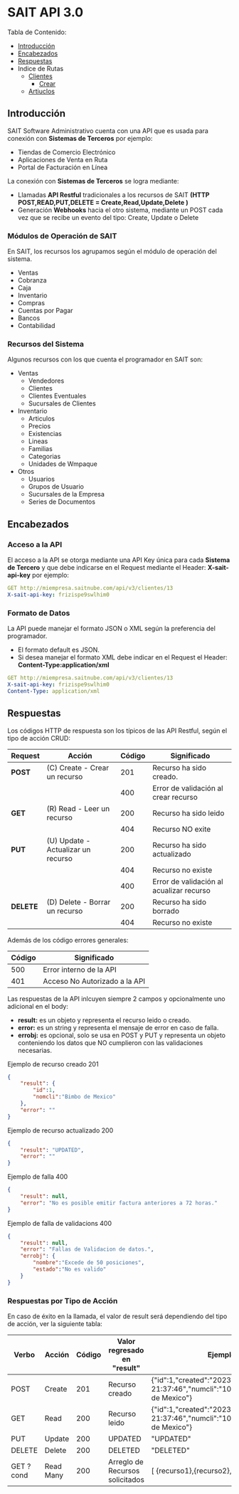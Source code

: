 # SAIT API 3.0

Tabla de Contenido:
- [Introducción](#introducción)
- [Encabezados](#encabezados)
- [Respuestas](#respuestas)
- Indice de Rutas
    - [Clientes](./ventas/clientes/readme.md)
        - [Crear](.ventas/clientes#crear-cliente)
    - [Artiuclos](./inventarios/articulos/readme.md)


## Introducción

SAIT Software Administrativo cuenta con una API que es usada para conexión con **Sistemas de Terceros** por ejemplo:
- Tiendas de Comercio Electrónico
- Aplicaciones de Venta en Ruta
- Portal de Facturación en Línea

La conexión con **Sistemas de Terceros** se logra mediante:
- Llamadas  **API Restful** tradicionales a los recursos de SAIT **(HTTP POST,READ,PUT,DELETE = Create,Read,Update,Delete )**
- Generación **Webhooks** hacia el otro sistema, mediante un POST cada vez que se recibe un evento del tipo: Create, Update o Delete


### Módulos de Operación de SAIT

En SAIT, los recursos los agrupamos según el módulo de operación del sistema.

- Ventas
- Cobranza
- Caja
- Inventario
- Compras
- Cuentas por Pagar
- Bancos
- Contabilidad

### Recursos del Sistema

Algunos recursos con los que cuenta el programador en SAIT son:
- Ventas
    - Vendedores
    - Clientes
    - Clientes Eventuales
    - Sucursales de Clientes
- Inventario
    - Articulos
    - Precios
    - Existencias
    - Lineas
    - Familias
    - Categorias
    - Unidades de Wmpaque
- Otros
    - Usuarios
    - Grupos de Usuario
    - Sucursales de la Empresa
    - Series de Documentos


## Encabezados

### Acceso a la API

El acceso a la API se otorga mediante una API Key única para cada **Sistema de Tercero** y que debe indicarse en el Request mediante el Header: **X-sait-api-key** por ejemplo:

```yaml
GET http://miempresa.saitnube.com/api/v3/clientes/13
X-sait-api-key: frizispe9swlhim0
```

### Formato de Datos 

La API puede manejar el formato JSON o XML según la preferencia del programador.
- El formato default es JSON.
- Si desea manejar el formato XML debe indicar en el Request el Header: **Content-Type:application/xml**

```yaml
GET http://miempresa.saitnube.com/api/v3/clientes/13
X-sait-api-key: frizispe9swlhim0
Content-Type: application/xml
```

## Respuestas

Los códigos HTTP de respuesta son los típicos de las API Restful, según el tipo de acción CRUD:

| Request    | Acción                             | Código | Significado                              |
| ---------- | ---------------------------------- | ------ | ---------------------------------------- |
| **POST**   | (C) Create - Crear un recurso      | 201    | Recurso ha sido creado.                  |
|            |                                    | 400    | Error de validación al crear recurso     |
| **GET**    | (R) Read - Leer un recurso         | 200    | Recurso ha sido leido                    |
|            |                                    | 404    | Recurso NO exite                         |
| **PUT**    | (U) Update - Actualizar un recurso | 200    | Recurso ha sido actualizado              |
|            |                                    | 404    | Recurso no existe                        |
|            |                                    | 400    | Error de validación al acualizar recurso |
| **DELETE** | (D) Delete - Borrar un recurso     | 200    | Recurso ha sido borrado                  |
|            |                                    | 404    | Recurso no existe                        |

Además de los código errores generales:

| Código | Significado                   |
| ------ | ----------------------------- |
| 500    | Error interno de la API       |
| 401    | Acceso No Autorizado a la API |


Las respuestas de la API inlcuyen siempre 2 campos y opcionalmente uno adicional en el body:
- **result:** es un objeto y representa el recurso leido o creado.
- **error:** es un string y representa el mensaje de error en caso de falla.
- **errobj:** es opcional, solo se usa en POST y PUT y representa un objeto conteniendo los datos que NO cumplieron con las validaciones necesarias.

Ejemplo de recurso creado 201
```json
{
    "result": {
        "id":1,
        "nomcli":"Bimbo de Mexico"
    },
    "error": ""
}
```

Ejemplo de recurso actualizado 200
```json
{
    "result": "UPDATED",
    "error": ""
}
```

Ejemplo de falla 400
```json
{
    "result": null,
    "error": "No es posible emitir factura anteriores a 72 horas."
}
```

Ejemplo de falla de validacions 400
```json
{
    "result": null,
    "error": "Fallas de Validacion de datos.",
    "errobj": {
        "nombre":"Excede de 50 posiciones",
        "estado":"No es valido"
    }
}
```



### Respuestas por Tipo de Acción

En caso de éxito en la llamada, el valor de result será dependiendo del tipo de acción, ver la siguiente tabla:

| Verbo     | Acción    | Código | Valor regresado en "result"     | Ejemplo                                                                           |
| --------- | --------- | ------ | ------------------------------- | --------------------------------------------------------------------------------- |
| POST      | Create    | 201    | Recurso creado                  | {"id":1,"created":"2023-02-07 21:37:46","numcli":"10","nomcli":"Bimbo de Mexico"} |
| GET       | Read      | 200    | Recurso leido                   | {"id":1,"created":"2023-02-07 21:37:46","numcli":"10","nomcli":"Bimbo de Mexico"} |
| PUT       | Update    | 200    | UPDATED                         | "UPDATED"                                                                         |
| DELETE    | Delete    | 200    | DELETED                         | "DELETED"                                                                         |
| GET ?cond | Read Many | 200    | Arreglo de Recursos solicitados | [ {recurso1},{recurso2},{recurso3} ]                                              |




